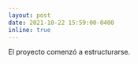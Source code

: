 ```yaml
---
layout: post
date: 2021-10-22 15:59:00-0400
inline: true
---
```


El proyecto comenzó a estructurarse.
